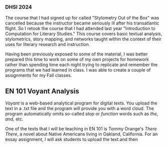 ### DHSI 2024

The course that I had signed up for called "Stylometry Out of the Box" was cancelled because the instructor became seriously ill after his transatlantic flight.
So I retook the course that I had attended last year "Introduction to Computation for Literary Studies." This course covers basic textual analysis, stylometrics, story mapping, and networks taught within the context of their uses for literary research and instruction.

Having been previously exposed to some of the material, I was better prepared this time to work on some of my own projects for homework rather than spending time each night trying to replicate and remember the programs that we had learned in class. I was able to create a couple of assignments for my Fall classes.

## EN 101 Voyant Analysis

*Voyant* is a web-based analytical program for digital texts. You upload the text in a .txt file and the program will provide you with a word cloud. The program automatically omits so-called *stop* or *function* words such as *the,* *and,* etc.





One of the texts that I will be teaching in EN 101 is Tommy Orange's *There There*, a novel about Native Americans living in Oakland, California. For an essay assignment, I will ask students to upload the text and then 

